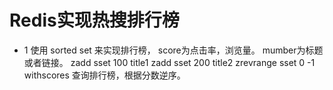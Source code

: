 # Redis实现热搜排行榜

- 1 使用 sorted set 来实现排行榜， score为点击率，浏览量。 mumber为标题或者链接。
    zadd sset 100 title1
    zadd sset 200 title2
    zrevrange sset 0 -1  withscores 查询排行榜，根据分数逆序。



